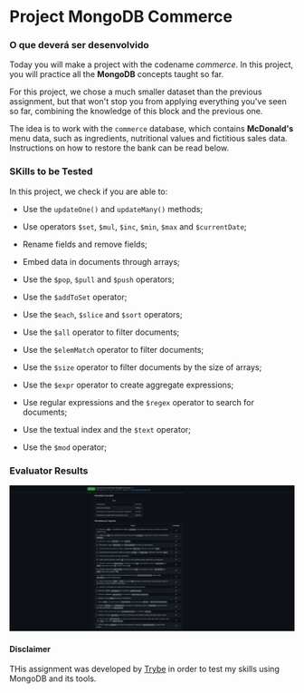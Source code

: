 # Project MongoDB Commerce

### O que deverá ser desenvolvido

Today you will make a project with the codename _commerce_. In this project, you will practice all the **MongoDB** concepts taught so far.

For this project, we chose a much smaller dataset than the previous assignment, but that won't stop you from applying everything you've seen so far, combining the knowledge of this block and the previous one.

The idea is to work with the `commerce` database, which contains **McDonald's** menu data, such as ingredients, nutritional values ​​and fictitious sales data. Instructions on how to restore the bank can be read below.

### SKills to be Tested

In this project, we check if you are able to:

  * Use the `updateOne()` and `updateMany()` methods;

  * Use operators `$set`, `$mul`, `$inc`, `$min`, `$max` and `$currentDate`;

  * Rename fields and remove fields;

  * Embed data in documents through arrays;

  * Use the `$pop`, `$pull` and `$push` operators;
  
  * Use the `$addToSet` operator;

  * Use the `$each`, `$slice` and `$sort` operators;

  * Use the `$all` operator to filter documents;

  * Use the `$elemMatch` operator to filter documents;

  * Use the `$size` operator to filter documents by the size of arrays;

  * Use the `$expr` operator to create aggregate expressions;

  * Use regular expressions and the `$regex` operator to search for documents;

  * Use the textual index and the `$text` operator;

  * Use the `$mod` operator;

### Evaluator Results

![Evaluator Results](./trybe-results-mongo-commerce.png)

#### Disclaimer

THis assignment was developed by [Trybe](https://www.betrybe.com) in order to test my skills using MongoDB and its tools.